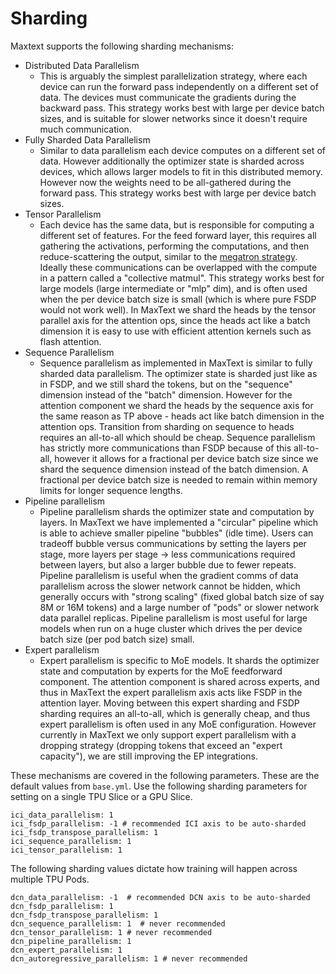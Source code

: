 # Sharding

Maxtext supports the following sharding mechanisms:

- Distributed Data Parallelism
    - This is arguably the simplest parallelization strategy, where each device
      can run the forward pass independently on a different set of data. The
      devices must communicate the gradients during the backward pass. This
      strategy works best with large per device batch sizes, and is suitable for
      slower networks since it doesn't require much communication.
- Fully Sharded Data Parallelism
    - Similar to data parallelism each device computes on a different set of
      data. However additionally the optimizer state is sharded across devices,
      which allows larger models to fit in this distributed memory. However now
      the weights need to be all-gathered during the forward pass. This strategy
      works best with large per device batch sizes.
- Tensor Parallelism
    - Each device has the same data, but is responsible for computing a
      different set of features. For the feed forward layer, this requires all
      gathering the activations, performing the computations, and then
      reduce-scattering the output, similar to the
      [megatron strategy](https://parsa.epfl.ch/course-info/cs723/papers/Megatron.pdf).
      Ideally these communications can be overlapped with the compute in a
      pattern called a "collective matmul". This strategy works best for large
      models (large intermediate or "mlp" dim), and is often used when the per
      device batch size is small (which is where pure FSDP would not work well).
      In MaxText we shard the heads by the tensor parallel axis for the
      attention ops, since the heads act like a batch dimension it is easy to
      use with efficient attention kernels such as flash attention.
- Sequence Parallelism
    - Sequence parallelism as implemented in MaxText is similar to fully sharded
      data parallelism. The optimizer state is sharded just like as in FSDP, and
      we still shard the tokens, but on the "sequence" dimension instead of the
      "batch" dimension. However for the attention component we shard the heads
      by the sequence axis for the same reason as TP above - heads act like
      batch dimension in the attention ops. Transition from sharding on sequence
      to heads requires an all-to-all which should be cheap. Sequence
      parallelism has strictly more communications than FSDP because of this
      all-to-all, however it allows for a fractional per device batch size since
      we shard the sequence dimension instead of the batch dimension. A
      fractional per device batch size is needed to remain within memory limits
      for longer sequence lengths.
- Pipeline parallelism
    - Pipeline parallelism shards the optimizer state and computation by layers.
      In MaxText we have implemented a "circular" pipeline which is able to
      achieve smaller pipeline "bubbles" (idle time). Users can tradeoff bubble
      versus communications by setting the layers per stage, more layers per
      stage -> less communications required between layers, but also a larger
      bubble due to fewer repeats. Pipeline parallelism is useful when the
      gradient comms of data parallelism across the slower network cannot be
      hidden, which generally occurs with "strong scaling" (fixed global batch
      size of say 8M or 16M tokens) and a large number of "pods" or slower
      network data parallel replicas. Pipeline parallelism is most useful for
      large models when run on a huge cluster which drives the per device batch
      size (per pod batch size) small.
- Expert parallelism
    - Expert parallelism is specific to MoE models. It shards the optimizer
      state and computation by experts for the MoE feedforward component. The
      attention component is shared across experts, and thus in MaxText the
      expert parallelism axis acts like FSDP in the attention layer. Moving
      between this expert sharding and FSDP sharding requires an all-to-all,
      which is generally cheap, and thus expert parallelism is often used in any
      MoE configuration. However currently in MaxText we only support expert
      parallelism with a dropping strategy (dropping tokens that exceed an
      "expert capacity"), we are still improving the EP integrations.

These mechanisms are covered in the following parameters. These are the default
values from `base.yml`. Use the following sharding parameters for setting on a
single TPU Slice or a GPU Slice.

```
ici_data_parallelism: 1
ici_fsdp_parallelism: -1 # recommended ICI axis to be auto-sharded
ici_fsdp_transpose_parallelism: 1
ici_sequence_parallelism: 1
ici_tensor_parallelism: 1
```

The following sharding values dictate how training will happen across multiple TPU Pods.

```
dcn_data_parallelism: -1  # recommended DCN axis to be auto-sharded
dcn_fsdp_parallelism: 1
dcn_fsdp_transpose_parallelism: 1
dcn_sequence_parallelism: 1  # never recommended
dcn_tensor_parallelism: 1 # never recommended
dcn_pipeline_parallelism: 1
dcn_expert_parallelism: 1
dcn_autoregressive_parallelism: 1 # never recommended
```
